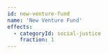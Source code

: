 ```yaml
---
id: new-venture-fund
name: 'New Venture Fund'
effects:
  - categoryId: social-justice
    fraction: 1
---
```

